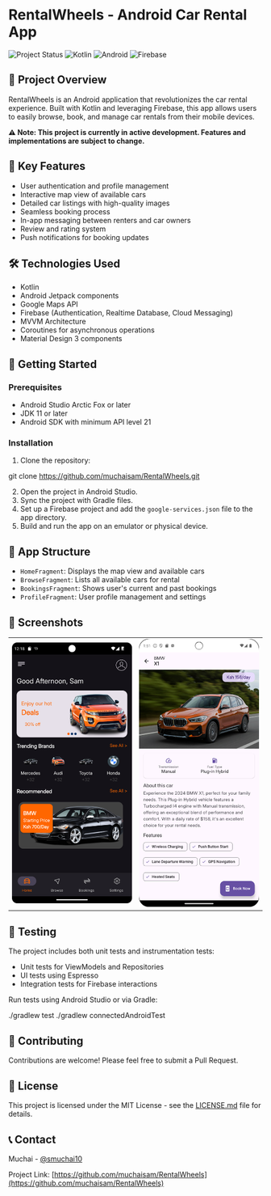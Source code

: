 # RentalWheels - Android Car Rental App

![Project Status](https://img.shields.io/badge/status-in%20progress-yellow)
![Kotlin](https://img.shields.io/badge/kotlin-%230095D5.svg?style=for-the-badge&logo=kotlin&logoColor=white)
![Android](https://img.shields.io/badge/Android-3DDC84?style=for-the-badge&logo=android&logoColor=white)
![Firebase](https://img.shields.io/badge/firebase-%23039BE5.svg?style=for-the-badge&logo=firebase)

## 🚗 Project Overview

RentalWheels is an Android application that revolutionizes the car rental experience. Built with Kotlin and leveraging Firebase, this app allows users to easily browse, book, and manage car rentals from their mobile devices.

**⚠️ Note: This project is currently in active development. Features and implementations are subject to change.**

## 🌟 Key Features

- User authentication and profile management
- Interactive map view of available cars
- Detailed car listings with high-quality images
- Seamless booking process
- In-app messaging between renters and car owners
- Review and rating system
- Push notifications for booking updates

## 🛠 Technologies Used

- Kotlin
- Android Jetpack components
- Google Maps API
- Firebase (Authentication, Realtime Database, Cloud Messaging)
- MVVM Architecture
- Coroutines for asynchronous operations
- Material Design 3 components

## 🚀 Getting Started

### Prerequisites

- Android Studio Arctic Fox or later
- JDK 11 or later
- Android SDK with minimum API level 21

### Installation

1. Clone the repository:

git clone https://github.com/muchaisam/RentalWheels.git


2. Open the project in Android Studio.
3. Sync the project with Gradle files.
4. Set up a Firebase project and add the `google-services.json` file to the app directory.
5. Build and run the app on an emulator or physical device.

## 📱 App Structure

- `HomeFragment`: Displays the map view and available cars
- `BrowseFragment`: Lists all available cars for rental
- `BookingsFragment`: Shows user's current and past bookings
- `ProfileFragment`: User profile management and settings


## 📸 Screenshots

<table>
  <tr>
    <td><img src="https://github.com/muchaisam/Rentalwheels/blob/main/screenshots/Home.png" alt="App Homepage screenshot" width="300"/></td>
    <td><img src="https://github.com/muchaisam/Rentalwheels/blob/main/screenshots/CarDetailScreen.png" alt="CarDetail Screen" width="300"/></td>
  </tr>
</table>

## 🧪 Testing

The project includes both unit tests and instrumentation tests:

- Unit tests for ViewModels and Repositories
- UI tests using Espresso
- Integration tests for Firebase interactions

Run tests using Android Studio or via Gradle:

./gradlew test
./gradlew connectedAndroidTest


## 🤝 Contributing

Contributions are welcome! Please feel free to submit a Pull Request.

## 📄 License

This project is licensed under the MIT License - see the [LICENSE.md](LICENSE.md) file for details.

## 📞 Contact

Muchai - [@smuchai10](https://twitter.com/smuchai10) 

Project Link: [https://github.com/muchaisam/RentalWheels](https://github.com/muchaisam/RentalWheels)